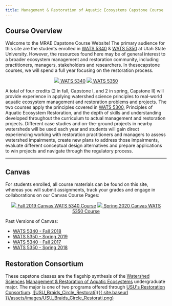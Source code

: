 ```yaml
---
title: Management & Restoration of Aquatic Ecosystems Capstone Course
---
```



## Course Overview

Welcome to the MRAE Capstone Course Website! The primary audience for this site are the students enrolled in [WATS 5340](http://catalog.usu.edu/preview_course_nopop.php?catoid=12&coid=137186) & [WATS 5350](http://catalog.usu.edu/preview_course_nopop.php?catoid=12&coid=137187) at Utah State University. However, the resources found here may be of general interest to a broader ecosystem management and restoration community, including practitioners, managers, stakeholders and researchers. In thesecapstone courses, we will spend a full year focusing on the restoration process. 

<div align="center">
	<a class="hollow button" href="{{ site.baseurl }}/Course_Topics/WATS_5340"><img src="{{ site.baseurl }}/assets/images/favicons/android-icon-48x48.png">  WATS 5340</a>  
	<a class="button" href="{{ site.baseurl }}/Course_Topics/WATS_5350"><img src="{{ site.baseurl }}/assets/images/favicons/android-icon-48x48.png">  WATS 5350</a>  
</div>

A total of four credits (2 in fall, Capstone I, and 2 in spring, Capstone II) will provide experience in applying watershed science principles to real-world aquatic ecosystem management and restoration problems and projects. The two courses apply the principles covered in [WATS 5300]((http://catalog.usu.edu/preview_course_nopop.php?catoid=12&coid=128841)), Principles of Aquatic Ecosystem Restoration, and the depth of skills and understanding developed throughout the curriculum to actual management and restoration projects. Different case studies and on-the-ground projects in nearby watersheds will be used each year and students will gain direct experiencing working with restoration practitioners and managers to assess watershed impairments, create new plans to address those impairments, evaluate different conceptual design alternatives and prepare applications to win projects and navigate through the regulatory process.

------



## Canvas 

For students enrolled, all course materials can be found on this site, whereas you will submit assignments, track your grades and engage in collaborations on our Canvas Course Pages:

<div align="center">
	<a class="hollow button" href="https://usu.instructure.com/courses/547592"><img src="{{ site.baseurl }}/assets/images/canvas_logo.png">  Fall 2019 Canvas WATS 5340 Course</a>  
	<a class="hollow button" href=""><img src="{{ site.baseurl }}/assets/images/canvas_logo.png">  Spring 2020 Canvas WATS 5350 Course</a> 
</div>


Past Versions of Canvas:
- [WATS 5340 - Fall 2018](https://usu.instructure.com/courses/493648)
- [WATS 5350 - Spring 2019](https://usu.instructure.com/courses/531745)
- [WATS 5340 - Fall 2017](https://usu.instructure.com/courses/468472)
- [WATS 5350 - Spring 2018](https://usu.instructure.com/courses/481819)

## Restoration Consortium

These capstone classes are the flagship synthesis of the [Watershed Sciences](https://qcnr.usu.edu/wats/index) [Management & Restoration of Aquatic Ecosystems](qcnr.usu.edu/undergraduates/prospective/degrees/aquatic_ecosystems) undergraduate major. The major is one of two programs offered through [USU's Restoration Consortium](http://restoration.usu.edu).
[![USU_Braids_Circle_Restorati]({{ site.baseurl }}/assets/images/USU_Braids_Circle_Restorati.png)](http://restoration.usu.edu)